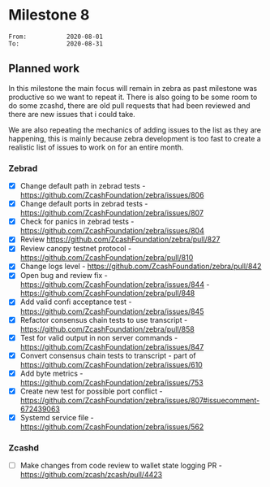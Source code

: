 # Milestone 8

```
From:           2020-08-01
To:             2020-08-31
```

## Planned work

In this milestone the main focus will remain in zebra as past milestone was productive so we want to repeat it. There is also going to be some room to do some zcashd, there are old pull requests that had been reviewed and there are new issues that i could take.

We are also repeating the mechanics of adding issues to the list as they are happening, this is mainly because zebra development is too fast to create a realistic list of issues to work on for an entire month.

### Zebrad

- [x] Change default path in zebrad tests - https://github.com/ZcashFoundation/zebra/issues/806 
- [x] Change default ports in zebrad tests - https://github.com/ZcashFoundation/zebra/issues/807
- [x] Check for panics in zebrad tests - https://github.com/ZcashFoundation/zebra/issues/804
- [x] Review https://github.com/ZcashFoundation/zebra/pull/827
- [x] Review canopy testnet protocol - https://github.com/ZcashFoundation/zebra/pull/810
- [x] Change logs level - https://github.com/ZcashFoundation/zebra/pull/842
- [x] Open bug and review fix - https://github.com/ZcashFoundation/zebra/issues/844 - https://github.com/ZcashFoundation/zebra/pull/848
- [x] Add valid confi acceptance test - https://github.com/ZcashFoundation/zebra/issues/845
- [x] Refactor consensus chain tests to use transcript - https://github.com/ZcashFoundation/zebra/pull/858
- [x] Test for valid output in non server commands - https://github.com/ZcashFoundation/zebra/issues/847
- [x] Convert consensus chain tests to transcript - part of https://github.com/ZcashFoundation/zebra/issues/610
- [x] Add byte metrics - https://github.com/ZcashFoundation/zebra/issues/753
- [x] Create new test for possible port conflict - https://github.com/ZcashFoundation/zebra/issues/807#issuecomment-672439063
- [x] Systemd service file - https://github.com/ZcashFoundation/zebra/issues/562

### Zcashd

- [ ] Make changes from code review to wallet state logging PR - https://github.com/zcash/zcash/pull/4423

